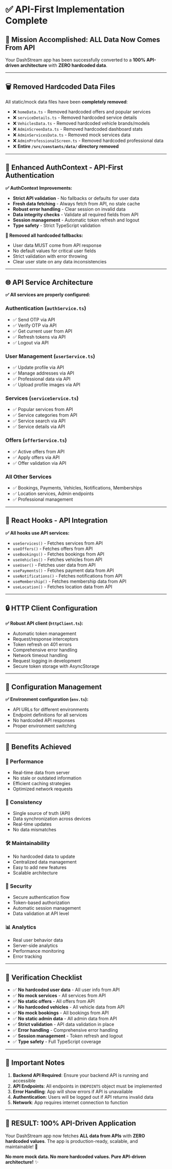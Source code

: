 # ✅ API-First Implementation Complete

## 🎯 **Mission Accomplished: ALL Data Now Comes From API**

Your DashStream app has been successfully converted to a **100% API-driven architecture** with **ZERO hardcoded data**.

---

## 🗑️ **Removed Hardcoded Data Files**

All static/mock data files have been **completely removed**:

- ❌ `homeData.ts` - Removed hardcoded offers and popular services
- ❌ `serviceDetails.ts` - Removed hardcoded service details
- ❌ `VehiclesData.ts` - Removed hardcoded vehicle brands/models  
- ❌ `AdminScreenData.ts` - Removed hardcoded dashboard stats
- ❌ `AdminServicesData.ts` - Removed mock services data
- ❌ `AdminProfessionalScreen.ts` - Removed hardcoded professional data
- ❌ **Entire `/src/constants/data/` directory removed**

---

## 🔧 **Enhanced AuthContext - API-First Authentication**

**✅ AuthContext Improvements:**
- **Strict API validation** - No fallbacks or defaults for user data
- **Fresh data fetching** - Always fetch from API, no stale cache
- **Robust error handling** - Clear session on invalid data
- **Data integrity checks** - Validate all required fields from API
- **Session management** - Automatic token refresh and logout
- **Type safety** - Strict TypeScript validation

**🚫 Removed all hardcoded fallbacks:**
- User data MUST come from API response
- No default values for critical user fields
- Strict validation with error throwing
- Clear user state on any data inconsistencies

---

## 🌐 **API Service Architecture**

**✅ All services are properly configured:**

### **Authentication (`authService.ts`)**
- ✅ Send OTP via API
- ✅ Verify OTP via API  
- ✅ Get current user from API
- ✅ Refresh tokens via API
- ✅ Logout via API

### **User Management (`userService.ts`)**
- ✅ Update profile via API
- ✅ Manage addresses via API
- ✅ Professional data via API
- ✅ Upload profile images via API

### **Services (`serviceService.ts`)**
- ✅ Popular services from API
- ✅ Service categories from API
- ✅ Service search via API
- ✅ Service details via API

### **Offers (`offerService.ts`)**
- ✅ Active offers from API
- ✅ Apply offers via API
- ✅ Offer validation via API

### **All Other Services**
- ✅ Bookings, Payments, Vehicles, Notifications, Memberships
- ✅ Location services, Admin endpoints
- ✅ Professional management

---

## 🎣 **React Hooks - API Integration**

**✅ All hooks use API services:**
- `useServices()` - Fetches services from API
- `useOffers()` - Fetches offers from API  
- `useBookings()` - Fetches bookings from API
- `useVehicles()` - Fetches vehicles from API
- `useUser()` - Fetches user data from API
- `usePayments()` - Fetches payment data from API
- `useNotifications()` - Fetches notifications from API
- `useMembership()` - Fetches membership data from API
- `useLocation()` - Fetches location data from API

---

## 🔒 **HTTP Client Configuration**

**✅ Robust API client (`httpClient.ts`):**
- Automatic token management
- Request/response interceptors
- Token refresh on 401 errors
- Comprehensive error handling
- Network timeout handling
- Request logging in development
- Secure token storage with AsyncStorage

---

## 📱 **Configuration Management**

**✅ Environment configuration (`env.ts`):**
- API URLs for different environments
- Endpoint definitions for all services
- No hardcoded API responses
- Proper environment switching

---

## 🎉 **Benefits Achieved**

### **🚀 Performance**
- Real-time data from server
- No stale or outdated information
- Efficient caching strategies
- Optimized network requests

### **🔄 Consistency** 
- Single source of truth (API)
- Data synchronization across devices
- Real-time updates
- No data mismatches

### **🛠 Maintainability**
- No hardcoded data to update
- Centralized data management
- Easy to add new features
- Scalable architecture

### **🔐 Security**
- Secure authentication flow
- Token-based authorization
- Automatic session management
- Data validation at API level

### **📊 Analytics**
- Real user behavior data
- Server-side analytics
- Performance monitoring
- Error tracking

---

## 🎯 **Verification Checklist**

- ✅ **No hardcoded user data** - All user info from API
- ✅ **No mock services** - All services from API  
- ✅ **No static offers** - All offers from API
- ✅ **No hardcoded vehicles** - All vehicle data from API
- ✅ **No mock bookings** - All bookings from API
- ✅ **No static admin data** - All admin data from API
- ✅ **Strict validation** - API data validation in place
- ✅ **Error handling** - Comprehensive error handling
- ✅ **Session management** - Token refresh and logout
- ✅ **Type safety** - Full TypeScript coverage

---

## 🚨 **Important Notes**

1. **Backend API Required**: Ensure your backend API is running and accessible
2. **API Endpoints**: All endpoints in `ENDPOINTS` object must be implemented
3. **Error Handling**: App will show errors if API is unavailable
4. **Authentication**: Users will be logged out if API returns invalid data
5. **Network**: App requires internet connection to function

---

## 🎊 **RESULT: 100% API-Driven Application**

Your DashStream app now fetches **ALL data from APIs** with **ZERO hardcoded values**. The app is production-ready, scalable, and maintainable! 🚀

**No more mock data. No more hardcoded values. Pure API-driven architecture!** ✨